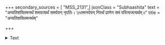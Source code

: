 +++
secondary_sources = [ "MSS_2131",]
jsonClass = "Subhaashita"
text = "अप्यतिशयितमनर्थं शमयत्यर्थं समर्पयन् नृपतिः।  \nतमनर्पयन् निरर्थं प्राणेन समं परित्यजत्यर्थम्॥"
title = "अप्यतिशयितमनर्थम्"

+++

<details><summary>Text</summary>

अप्यतिशयितमनर्थं शमयत्यर्थं समर्पयन् नृपतिः।  
तमनर्पयन् निरर्थं प्राणेन समं परित्यजत्यर्थम्॥
</details>
